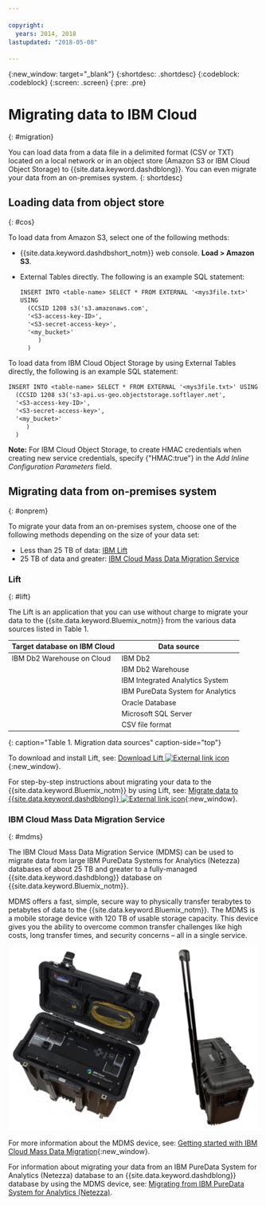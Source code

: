 ```yaml
---

copyright:
  years: 2014, 2018
lastupdated: "2018-05-08"

---
```


<!-- Attribute definitions --> 
{:new_window: target="_blank"}
{:shortdesc: .shortdesc}
{:codeblock: .codeblock}
{:screen: .screen}
{:pre: .pre}

# Migrating data to IBM Cloud
{: #migration}

You can load data from a data file in a delimited format (CSV or TXT) located on a local network or in an object store (Amazon S3 or IBM Cloud Object Storage) to {{site.data.keyword.dashdblong}}. You can even migrate your data from an on-premises system.
{: shortdesc}

## Loading data from object store
{: #cos}

To load data from Amazon S3, select one of the following methods:
  * {{site.data.keyword.dashdbshort_notm}} web console. **Load > Amazon S3**. 
  * External Tables directly. The following is an example SQL statement:

    ```
    INSERT INTO <table-name> SELECT * FROM EXTERNAL '<mys3file.txt>' USING
      (CCSID 1208 s3('s3.amazonaws.com', 
      '<S3-access-key-ID>',
      '<S3-secret-access-key>', 
      '<my_bucket>'
         )
      )      
    ```

To load data from IBM Cloud Object Storage by using External Tables directly, the following is an example SQL statement:

```
INSERT INTO <table-name> SELECT * FROM EXTERNAL '<mys3file.txt>' USING
  (CCSID 1208 s3('s3-api.us-geo.objectstorage.softlayer.net', 
  '<S3-access-key-ID>',
  '<S3-secret-access-key>', 
  '<my_bucket>'
     )
  )      
```

**Note:** For IBM Cloud Object Storage, to create HMAC credentials when creating new service credentials, specify {"HMAC:true"} in the *Add Inline Configuration Parameters* field.

## Migrating data from on-premises system
{: #onprem}

To migrate your data from an on-premises system, choose one of the following methods depending on the size of your data set:
* Less than 25 TB of data: [IBM Lift](#lift)
* 25 TB of data and greater: [IBM Cloud Mass Data Migration Service](#mdms)

### Lift
{: #lift}

The Lift is an application that you can use without charge to migrate your data to the {{site.data.keyword.Bluemix_notm}} from the various data sources listed in Table 1. 

| Target database on IBM Cloud | Data source |
|------------------------------|-------------|
| IBM Db2 Warehouse on Cloud   | IBM Db2 |
|                              | IBM Db2 Warehouse |
|                              | IBM Integrated Analytics System |
|                              | IBM PureData System for Analytics |
|                              | Oracle Database |
|                              | Microsoft SQL Server |
|                              | CSV file format |
{: caption="Table 1. Migration data sources" caption-side="top"}

To download and install Lift, see: [Download Lift ![External link icon](../../icons/launch-glyph.svg "External link icon")](https://lift.ng.bluemix.net/#download){:new_window}.

For step-by-step instructions about migrating your data to the {{site.data.keyword.Bluemix_notm}} by using Lift, see: [Migrate data to {{site.data.keyword.dashdblong}} ![External link icon](../../icons/launch-glyph.svg "External link icon")](https://lift.ng.bluemix.net/#docs){:new_window}.

### IBM Cloud Mass Data Migration Service
{: #mdms}

The IBM Cloud Mass Data Migration Service (MDMS) can be used to migrate data from large IBM PureData Systems for Analytics (Netezza) databases of about 25 TB and greater to a fully-managed {{site.data.keyword.dashdblong}} database on {{site.data.keyword.Bluemix_notm}}.

MDMS offers a fast, simple, secure way to physically transfer terabytes to petabytes of data to the {{site.data.keyword.Bluemix_notm}}. The MDMS is a mobile storage device with 120 TB of usable storage capacity. This device gives you the ability to overcome common transfer challenges like high costs, long transfer times, and security concerns – all in a single service.

![View of the Mass Data Migration Service device](images/mdms.svg)

For more information about the MDMS device, see: [Getting started with IBM Cloud Mass Data Migration](/docs/infrastructure/mass-data-migration/index.html#getting-started-with-ibm-cloud-mass-data-migration){:new_window}.

For information about migrating your data from an IBM PureData System for Analytics (Netezza) database to an {{site.data.keyword.dashdblong}} database by using the MDMS device, see: [Migrating from IBM PureData System for Analytics (Netezza)](/docs/services/Db2whc/pda_db2whc_mdms.html).


